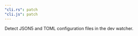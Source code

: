 ```yaml
---
"cli.rs": patch
"cli.js": patch
---
```


Detect JSON5 and TOML configuration files in the dev watcher.
